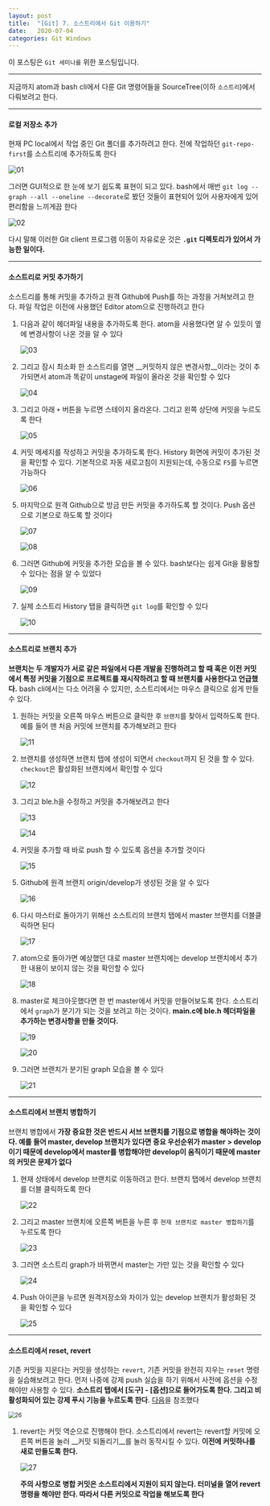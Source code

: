 ```yaml
---
layout: post
title:  "[Git] 7. 소스트리에서 Git 이용하기"
date:   2020-07-04
categories: Git Windows
---
```


이 포스팅은 `Git 세미나를` 위한 포스팅입니다.

---

지금까지 atom과 bash cli에서 다룬 Git 명령어들을 SourceTree(이하 `소스트리`)에서 다뤄보려고 한다. 

---

#### 로컬 저장소 추가

현재 PC local에서 작업 중인 Git 폴더를 추가하려고 한다. 전에 작업하던 `git-repo-first`를 소스트리에 추가하도록 한다

![01](https://drive.google.com/uc?id=1kqc6BzJdnM2HC6YZ_H-sXU60O39z7ueQ)

그러면 GUI적으로 한 눈에 보기 쉽도록 표현이 되고 있다. bash에서 매번 `git log --graph --all --oneline --decorate`로 봤던 것들이 표현되어 있어 사용자에게 있어 편리함을 느끼게끔 한다

![02](https://drive.google.com/uc?id=12H-tXdx8gOMfRub-mP80E5sdcIaogPLX) 

다시 말해 이러한 Git client 프로그램 이동이 자유로운 것은 __`.git` 디렉토리가 있어서 가능한 일이다.__

---

#### 소스트리로 커밋 추가하기

소스트리를 통해 커밋을 추가하고 원격 Github에 Push를 하는 과정을 거쳐보려고 한다. 파일 작업은 이전에 사용했던 Editor atom으로 진행하려고 한다 

1. 다음과 같이 헤더파일 내용을 추가하도록 한다. atom을 사용했다면 알 수 있듯이 옆에 변경사항이 나온 것을 알 수 있다

   ![03](https://drive.google.com/uc?id=1m6PxZMt_jqs1MJIvgdnKEbJSU7_9vIwb)

2. 그리고 잠시 최소화 한 소스트리를 열면 __커밋하지 않은 변경사항__이라는 것이 추가되면서 atom과 똑같이 unstage에 파일이 올라온 것을 확인할 수 있다

   ![04](https://drive.google.com/uc?id=1ygMQSAkHAyDUuTBxFgypeaLuS1GG0hGe)

3. 그리고 아래 `+` 버튼을 누르면 스테이지 올라온다. 그리고 왼쪽 상단에 커밋을 누르도록 한다

   ![05](https://drive.google.com/uc?id=1W7857mM4pb2SRZi846oZ75GnrFLI7oI6) 

4. 커밋 메세지를 작성하고 커밋을 추가하도록 한다. History 화면에 커밋이 추가된 것을 확인할 수 있다. 기본적으로 자동 새로고침이 지원되는데, 수동으로 `F5`를 누르면 가능하다

   ![06](https://drive.google.com/uc?id=1xktYYe6JdoIDFe73qeTxq6TVAwicYJVa)

5. 마지막으로 원격 Github으로 방금 만든 커밋을 추가하도록 할 것이다. Push 옵션으로 기본으로 하도록 할 것이다

   ![07](https://drive.google.com/uc?id=1-ywlMSgs10l5BAbMXGTPHLsDudr1Bifg)

   ![08](https://drive.google.com/uc?id=1ddgfkHXVoANmSd3Kr0dzzV_FW29u8NXv)

6. 그러면 Github에 커밋을 추가한 모습을 볼 수 있다. bash보다는 쉽게 Git을 활용할 수 있다는 점을 알 수 있었다

   ![09](https://drive.google.com/uc?id=1SalSYvMSwV88a9j7DRP4M0o-mQXrPfhD)

7. 실제 소스트리 History 탭을 클릭하면 `git log`를 확인할 수 있다

   ![10](https://drive.google.com/uc?id=1WCHpHStZ0MYQOeSJ1U7DchAVHZgRaX0m)

---

#### 소스트리로 브랜치 추가

__브랜치는 두 개발자가 서로 같은 파일에서 다른 개발을 진행하려고 할 때 혹은 이전 커밋에서 특정 커밋을 기점으로 프로젝트를 재시작하려고 할 때 브랜치를 사용한다고 언급했다.__ bash cli에서는 다소 어려울 수 있지만, 소스트리에서는 마우스 클릭으로 쉽게 만들 수 있다. 

1. 원하는 커밋을 오른쪽 마우스 버튼으로 클릭한 후 `브랜치`를 찾아서 입력하도록 한다. 예를 들어 맨 처음 커밋에 브랜치를 추가해보려고 한다

   ![11](https://drive.google.com/uc?id=1JO156KJk6XSvj8-e15BGZ1qybP98H1pU)

2. 브랜치를 생성하면 브랜치 탭에 생성이 되면서 `checkout`까지  된 것을 할 수 있다. `checkout`은 활성화된 브랜치에서 확인할 수 있다

   ![12](https://drive.google.com/uc?id=1MexNt52S_GjCgssSPbvEA4NWSIliOciG)

3. 그리고 ble.h을 수정하고 커밋을 추가해보려고 한다

   ![13](https://drive.google.com/uc?id=1bYRHyHAR83Tu46s5zHTJQ_tw3Y2JkVh8)

   ![14](https://drive.google.com/uc?id=1eHG7GVEeGwdAPkFuQMeChsrW4egTrZN6)

4. 커밋을 추가할 때 바로 push 할 수 있도록 옵션을 추가할 것이다

   ![15](https://drive.google.com/uc?id=1bCUP7q04tkm81xE2mvp03Diu3N6ZBpyy) 

5. Github에 원격 브랜치 origin/develop가 생성된 것을 알 수 있다

   ![16](https://drive.google.com/uc?id=17b-MxFLkKkq7ILn_Dj6JFL-XF3LjRO1B)

6. 다시 마스터로 돌아가기 위해선 소스트리의 브랜치 탭에서 master 브랜치를 더블클릭하면 된다

   ![17](https://drive.google.com/uc?id=19qjk82nSzi8WspUpHMlh4I0FrUBOZXp6)

7. atom으로 돌아가면 예상했던 대로 master 브랜치에는 develop 브랜치에서 추가한 내용이 보이지 않는 것을 확인할 수 있다

   ![18](https://drive.google.com/uc?id=1W0bxSK_elmgeDhRNRpgpBHqICA3oNclh)

8. master로 체크아웃했다면 한 번 master에서 커밋을 만들어보도록 한다. 소스트리에서 `graph`가 분기가 되는 것을 보려고 하는 것이다. __main.c에 ble.h 헤더파일을 추가하는 변경사항을 만들 것이다.__

   ![19](https://drive.google.com/uc?id=1xGI5dlNp1-j645kc-RWmYtZflUuejWWq)

   ![20](https://drive.google.com/uc?id=1w7Ux9-hU7i3nPM8y9QDicGt8AtwKPdSJ)

9. 그러면 브랜치가 분기된 graph 모습을 볼 수 있다

   ![21](https://drive.google.com/uc?id=1Sept8cHDfKsIk2xz2nGL2J0BG1AfcJC_)

---

#### 소스트리에서 브랜치 병합하기

브랜치 병합에서 __가장 중요한 것은 반드시 서브 브랜치를 기점으로 병합을 해야하는 것이다. 예를 들어 master, develop 브랜치가 있다면 중요 우선순위가 master > develop이기 때문에 develop에서 master를 병합해야만 develop이 움직이기 때문에 master의 커밋은 문제가 없다__ 

1. 현재 상태에서 develop 브랜치로 이동하려고 한다. 브랜치 탭에서 develop 브랜치를 더블 클릭하도록 한다

   ![22](https://drive.google.com/uc?id=1GBOu5A6tD5U4RTeXtuVq5QxnMuBINTLI)

2. 그리고 master 브랜치에 오른쪽 버튼을 누른 후 `현재 브랜치로 master 병합하기`를 누르도록 한다

   ![23](https://drive.google.com/uc?id=1dQ-jUma6Cg1X4X8eWi5v5X01M4c2aFqh)

3. 그러면 소스트리 graph가 바뀌면서 master는 가만 있는 것을 확인할 수 있다

   ![24](https://drive.google.com/uc?id=1UUDjZj1Rxe0IfrHhg5dT74Fj6zM291mZ)

4. Push 아이콘을 누르면 원격저장소와 차이가 있는 develop 브랜치가 활성화된 것을 확인할 수 있다

   ![25](https://drive.google.com/uc?id=192bASmSuEEwriYE8uJhCcqsyjjpcVhin)

---

#### 소스트리에서 reset, revert

기존 커밋을 지운다는 커밋을 생성하는 `revert`, 기존 커밋을 완전히 지우는 `reset` 명령을 실습해보려고 한다. 먼저 나중에 강제 push 실습을 하기 위해서 사전에 옵션을 수정해야만 사용할 수 있다. __소스트리 탭에서 [도구] - [옵션]으로 들어가도록 한다. 그리고 비활성화되어 있는 강제 푸시 기능을 누르도록 한다__. [다음](https://community.atlassian.com/t5/Sourcetree-questions/How-to-quot-force-quot-push/qaq-p/718539)을 참조했다

<img src="https://drive.google.com/uc?id=1zF_6mCUoKzF7Li7ntTLsG6QtD149uElk" alt="26" style="zoom:80%;" />

1. revert는 커밋 역순으로 진행해야 한다. 소스트리에서 revert는 revert할 커밋에 오른쪽 버튼을 눌러 __커밋 되돌리기__를 눌러 동작시킬 수 있다. __이전에 커밋하나를 새로 만들도록 한다.__

   ![27](https://drive.google.com/uc?id=1AGXOC7w_lj7Bl4oHvvXJ-vHhweu1hTBN)

   __주의 사항으로 병합 커밋은 소스트리에서 지원이 되지 않는다. 터미널을 열어 revert 명령을 해야만 한다. 따라서 다른 커밋으로 작업을 해보도록 한다__ 

   


